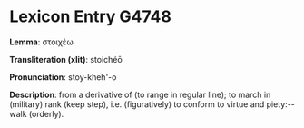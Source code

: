 # Lexicon Entry G4748

**Lemma**: στοιχέω

**Transliteration (xlit)**: stoichéō

**Pronunciation**: stoy-kheh'-o

**Description**:
from a derivative of  (to range in regular line); to march in (military) rank (keep step), i.e. (figuratively) to conform to virtue and piety:--walk (orderly).

